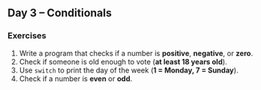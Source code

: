 ## Day 3 – Conditionals

### Exercises
1. Write a program that checks if a number is **positive**, **negative**, or **zero**.
2. Check if someone is old enough to vote (**at least 18 years old**).
3. Use `switch` to print the day of the week (**1 = Monday, 7 = Sunday**).
4. Check if a number is **even** or **odd**.
